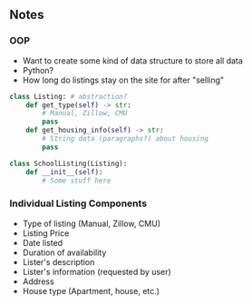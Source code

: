 ## Notes 

### OOP 
 - Want to create some kind of data structure to store all data 
 - Python? 
 - How long do listings stay on the site for after "selling"

```python
class Listing: # abstraction?
    def get_type(self) -> str: 
        # Manual, Zillow, CMU
        pass 
    def get_housing_info(self) -> str: 
        # String data (paragraphs?) about housing
        pass

class SchoolListing(Listing): 
    def __init__(self): 
        # Some stuff here
```

### Individual Listing Components
 - Type of listing (Manual, Zillow, CMU)
 - Listing Price 
 - Date listed 
 - Duration of availability
 - Lister's description
 - Lister's information (requested by user)
 - Address 
 - House type (Apartment, house, etc.)
 